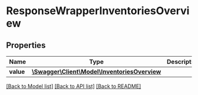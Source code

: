 # ResponseWrapperInventoriesOverview

## Properties
Name | Type | Description | Notes
------------ | ------------- | ------------- | -------------
**value** | [**\Swagger\Client\Model\InventoriesOverview**](InventoriesOverview.md) |  | [optional] 

[[Back to Model list]](../README.md#documentation-for-models) [[Back to API list]](../README.md#documentation-for-api-endpoints) [[Back to README]](../README.md)


